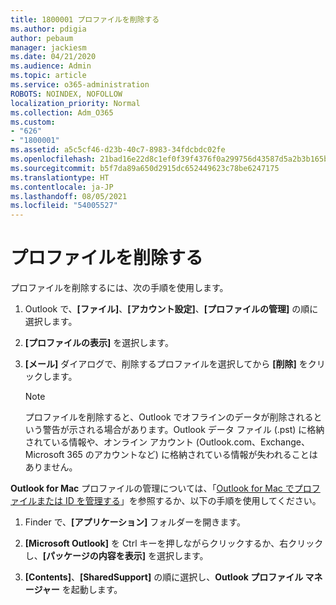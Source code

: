 ```yaml
---
title: 1800001 プロファイルを削除する
ms.author: pdigia
author: pebaum
manager: jackiesm
ms.date: 04/21/2020
ms.audience: Admin
ms.topic: article
ms.service: o365-administration
ROBOTS: NOINDEX, NOFOLLOW
localization_priority: Normal
ms.collection: Adm_O365
ms.custom:
- "626"
- "1800001"
ms.assetid: a5c5cf46-d23b-40c7-8983-34fdcbdc02fe
ms.openlocfilehash: 21bad16e22d8c1ef0f39f4376f0a299756d43587d5a2b3b165bc6a90c1fc4e1a
ms.sourcegitcommit: b5f7da89a650d2915dc652449623c78be6247175
ms.translationtype: HT
ms.contentlocale: ja-JP
ms.lasthandoff: 08/05/2021
ms.locfileid: "54005527"
---
```

# <a name="delete-a-profile"></a>プロファイルを削除する

プロファイルを削除するには、次の手順を使用します。
  
1. Outlook で、**[ファイル]**、**[アカウント設定]**、**[プロファイルの管理]** の順に選択します。

2. **[プロファイルの表示]** を選択します。

3. **[メール]** ダイアログで、削除するプロファイルを選択してから **[削除]** をクリックします。

    > [!NOTE]
    > プロファイルを削除すると、Outlook でオフラインのデータが削除されるという警告が示される場合があります。Outlook データ ファイル (.pst) に格納されている情報や、オンライン アカウント (Outlook.com、Exchange、Microsoft 365 のアカウントなど) に格納されている情報が失われることはありません。
  
**Outlook for Mac** プロファイルの管理については、「[Outlook for Mac でプロファイルまたは ID を管理する](https://support.office.com/article/fed2a955-74df-4a24-bef6-78a426958c4c.aspx)」を参照するか、以下の手順を使用してください。
  
1. Finder で、**[アプリケーション]** フォルダーを開きます。

2. **[Microsoft Outlook]** を Ctrl キーを押しながらクリックするか、右クリックし、**[パッケージの内容を表示]** を選択します。

3. **[Contents]**、**[SharedSupport]** の順に選択し、**Outlook プロファイル マネージャー** を起動します。
